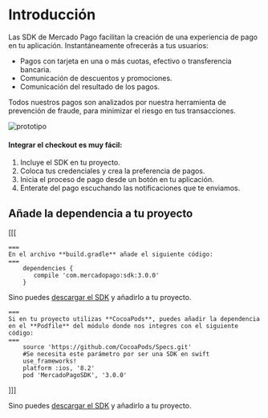 # Introducción

Las SDK de Mercado Pago facilitan la creación de una experiencia de pago en tu aplicación. Instantáneamente ofrecerás a tus usuarios:
 
 - Pagos con tarjeta en una o más cuotas, efectivo o transferencia bancaria. 
 - Comunicación de descuentos y promociones.
 - Comunicación del resultado de los pagos.

Todos nuestros pagos son analizados por nuestra herramienta de prevención de fraude, para minimizar el riesgo en tus transacciones. 

![prototipo](https://user-images.githubusercontent.com/8038535/27752683-aae6ee44-5db8-11e7-9c18-cfd56c853c0a.png)


#### Integrar el checkout es muy fácil:

1. Incluye el SDK en tu proyecto.
1. Coloca tus credenciales y crea la preferencia de pagos.
1. Inicia el proceso de pago desde un botón en tu aplicación.
1. Enterate del pago escuchando las notificaciones que te enviamos.


## Añade la dependencia a tu proyecto
[[[
```Android
===
En el archivo **build.gradle** añade el siguiente código: 
===
    dependencies {
       compile 'com.mercadopago:sdk:3.0.0'
    }
```
Sino puedes [descargar el SDK](https://github.com/mercadopago/px-android/releases) y añadirlo a tu proyecto.
```ios
===
Si en tu proyecto utilizas **CocoaPods**, puedes añadir la dependencia en el **Podfile** del módulo donde nos integres con el siguiente código:
===
    source 'https://github.com/CocoaPods/Specs.git'
	#Se necesita este parámetro por ser una SDK en swift
    use_frameworks!
    platform :ios, '8.2'
    pod 'MercadoPagoSDK', '3.0.0'
```
]]]

Sino puedes [descargar el SDK](https://github.com/mercadopago/px-ios/releases) y añadirlo a tu proyecto.
